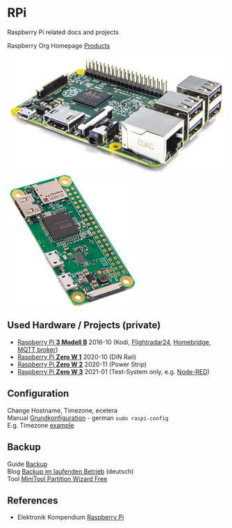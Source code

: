 # RPi
Raspberry Pi related docs and projects

Raspberry Org Homepage [Products](https://www.raspberrypi.org/products/)

![RPi3](images/raspberry-pi-3.jpg) ![RPiZW](images/raspberry-pi-zero-w.jpg)

## Used Hardware / Projects (private)

* [Raspberry Pi **3 Modell B**](https://github.com/griemide/RPi3B) 2016-10 (Kodi, [Flightradar24](https://github.com/griemide/RPi3B/tree/master/Flightrader24), [Homebridge](https://github.com/griemide/RPi3B/tree/master/Homebridge), [MQTT broker](https://github.com/griemide/mqtt))
* [Raspberry Pi **Zero W 1**](https://github.com/griemide/RPiZW) 2020-10 (DIN Rail)
* [Raspberry Pi **Zero W 2**](https://github.com/griemide/RPiZW2) 2020-11 (Power Strip)
* [Raspberry Pi **Zero W 3**](https://github.com/griemide/RPiZW3) 2021-01 (Test-System only, e.g. [Node-RED](https://github.com/griemide/Node-RED))

## Configuration
Change Hostname, Timezone, ecetera  
Manual [Grundkonfiguration](http://www.elektronik-kompendium.de/sites/raspberry-pi/1906291.htm) - german
```sudo raspi-config```  
E.g. Timezone [example](images/raspi-config_locales.jpg)  

## Backup
Guide [Backup](https://www.raspberrypi.org/documentation/linux/filesystem/backup.md)  
Blog [Backup im laufenden Betrieb](https://hilftdirweiter.de/backup-des-raspberry-pi-im-laufenden-betrieb/) (deutsch)  
Tool [MiniTool Partition Wizard Free](https://www.minitool.com/)

## References
* Elektronik Kompendium [Raspberry Pi](http://www.elektronik-kompendium.de/sites/raspberry-pi/index.htm)


